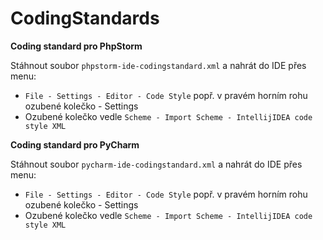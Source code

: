 # CodingStandards

**Coding standard pro PhpStorm**

Stáhnout soubor `phpstorm-ide-codingstandard.xml` a nahrát do IDE přes menu:

* `File - Settings - Editor - Code Style` popř. v pravém horním rohu ozubené kolečko - Settings
* Ozubené kolečko vedle `Scheme - Import Scheme - IntellijIDEA code style XML`


**Coding standard pro PyCharm**

Stáhnout soubor `pycharm-ide-codingstandard.xml` a nahrát do IDE přes menu:

* `File - Settings - Editor - Code Style` popř. v pravém horním rohu ozubené kolečko - Settings
* Ozubené kolečko vedle `Scheme - Import Scheme - IntellijIDEA code style XML`
